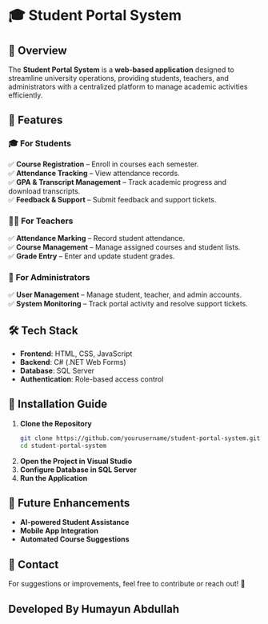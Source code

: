 

# 🎓 Student Portal System  

## 📌 Overview  
The **Student Portal System** is a **web-based application** designed to streamline university operations, providing students, teachers, and administrators with a centralized platform to manage academic activities efficiently.  

## 🚀 Features  
### 🎓 **For Students**  
✅ **Course Registration** – Enroll in courses each semester.  
✅ **Attendance Tracking** – View attendance records.  
✅ **GPA & Transcript Management** – Track academic progress and download transcripts.  
✅ **Feedback & Support** – Submit feedback and support tickets.  

### 👩‍🏫 **For Teachers**  
✅ **Attendance Marking** – Record student attendance.  
✅ **Course Management** – Manage assigned courses and student lists.  
✅ **Grade Entry** – Enter and update student grades.  

### 🔧 **For Administrators**  
✅ **User Management** – Manage student, teacher, and admin accounts.  
✅ **System Monitoring** – Track portal activity and resolve support tickets.  

## 🛠️ Tech Stack  
- **Frontend**: HTML, CSS, JavaScript  
- **Backend**: C# (.NET Web Forms)  
- **Database**: SQL Server  
- **Authentication**: Role-based access control  

## 📲 Installation Guide  
1. **Clone the Repository**  
   ```sh
   git clone https://github.com/yourusername/student-portal-system.git  
   cd student-portal-system  
   ```  
2. **Open the Project in Visual Studio**  
3. **Configure Database in SQL Server**  
4. **Run the Application**  

## 🔮 Future Enhancements  
- **AI-powered Student Assistance**  
- **Mobile App Integration**  
- **Automated Course Suggestions**  

## 📧 Contact  
For suggestions or improvements, feel free to contribute or reach out! 🚀  

Developed By Humayun Abdullah
---
